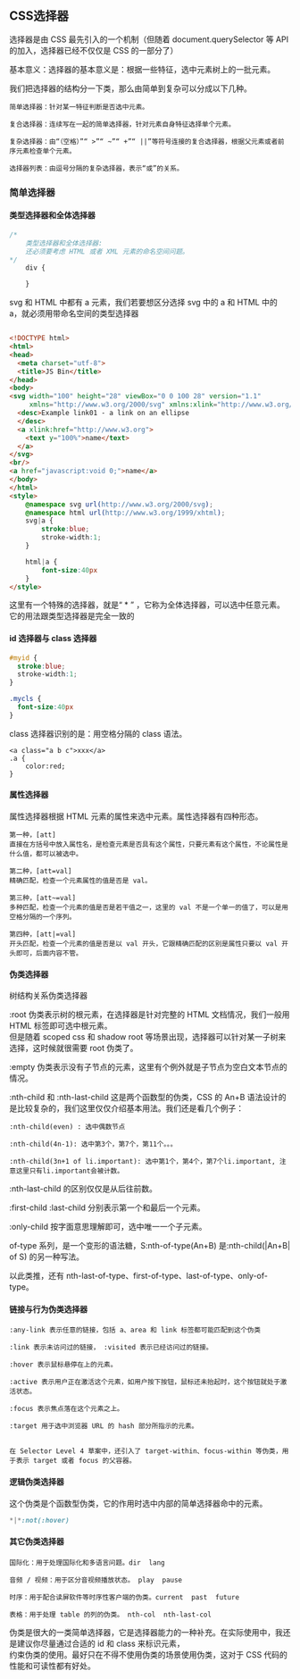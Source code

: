 ## CSS选择器

选择器是由 CSS 最先引入的一个机制（但随着 document.querySelector 等 API 的加入，选择器已经不仅仅是 CSS 的一部分了）

基本意义：选择器的基本意义是：根据一些特征，选中元素树上的一批元素。

我们把选择器的结构分一下类，那么由简单到复杂可以分成以下几种。

```
简单选择器：针对某一特征判断是否选中元素。

复合选择器：连续写在一起的简单选择器，针对元素自身特征选择单个元素。

复杂选择器：由“（空格）”“ >”“ ~”“ +”“ ||”等符号连接的复合选择器，根据父元素或者前序元素检查单个元素。

选择器列表：由逗号分隔的复杂选择器，表示“或”的关系。

```

### 简单选择器

#### 类型选择器和全体选择器

```css
/*
	类型选择器和全体选择器:
	还必须要考虑 HTML 或者 XML 元素的命名空间问题。
*/
	div {

	}

```

svg 和 HTML 中都有 a 元素，我们若要想区分选择 svg 中的 a 和 HTML 中的 a，就必须用带命名空间的类型选择器

```html

<!DOCTYPE html>
<html>
<head>
  <meta charset="utf-8">
  <title>JS Bin</title>
</head>
<body>
<svg width="100" height="28" viewBox="0 0 100 28" version="1.1"
     xmlns="http://www.w3.org/2000/svg" xmlns:xlink="http://www.w3.org/1999/xlink">
  <desc>Example link01 - a link on an ellipse
  </desc>
  <a xlink:href="http://www.w3.org">
    <text y="100%">name</text>
  </a>
</svg>
<br/>
<a href="javascript:void 0;">name</a>
</body>
</html>
<style>
	@namespace svg url(http://www.w3.org/2000/svg);
	@namespace html url(http://www.w3.org/1999/xhtml);
	svg|a {
		stroke:blue;
		stroke-width:1;
	}

	html|a {
		font-size:40px
	}
</style>

```

这里有一个特殊的选择器，就是“ * ” ，它称为全体选择器，可以选中任意元素。它的用法跟类型选择器是完全一致的

#### id 选择器与 class 选择器

```css
#myid {
  stroke:blue;
  stroke-width:1;
}

.mycls {
  font-size:40px
}
```


class 选择器识别的是：用空格分隔的 class 语法。

```
<a class="a b c">xxx</a>
.a {
    color:red;
}
```

#### 属性选择器

属性选择器根据 HTML 元素的属性来选中元素。属性选择器有四种形态。

```
第一种，[att] 
直接在方括号中放入属性名，是检查元素是否具有这个属性，只要元素有这个属性，不论属性是什么值，都可以被选中。

第二种，[att=val]
精确匹配，检查一个元素属性的值是否是 val。

第三种，[att~=val]
多种匹配，检查一个元素的值是否是若干值之一，这里的 val 不是一个单一的值了，可以是用空格分隔的一个序列。

第四种，[att|=val]
开头匹配，检查一个元素的值是否是以 val 开头，它跟精确匹配的区别是属性只要以 val 开头即可，后面内容不管。

```

#### 伪类选择器

树结构关系伪类选择器

:root 伪类表示树的根元素，在选择器是针对完整的 HTML 文档情况，我们一般用 HTML 标签即可选中根元素。  
但是随着 scoped css 和 shadow root 等场景出现，选择器可以针对某一子树来选择，这时候就很需要 root 伪类了。  

:empty 伪类表示没有子节点的元素，这里有个例外就是子节点为空白文本节点的情况。

:nth-child 和 :nth-last-child 这是两个函数型的伪类，CSS 的 An+B 语法设计的是比较复杂的，我们这里仅仅介绍基本用法。我们还是看几个例子：

```
:nth-child(even) : 选中偶数节点

:nth-child(4n-1): 选中第3个，第7个，第11个。。。

:nth-child(3n+1 of li.important): 选中第1个，第4个，第7个li.important, 注意这里只有li.important会被计数。
```

:nth-last-child 的区别仅仅是从后往前数。

:first-child :last-child 分别表示第一个和最后一个元素。

:only-child 按字面意思理解即可，选中唯一一个子元素。

of-type 系列，是一个变形的语法糖，S:nth-of-type(An+B) 是:nth-child(|An+B| of S) 的另一种写法。

以此类推，还有 nth-last-of-type、first-of-type、last-of-type、only-of-type。

#### 链接与行为伪类选择器

```
:any-link 表示任意的链接，包括 a、area 和 link 标签都可能匹配到这个伪类

:link 表示未访问过的链接， :visited 表示已经访问过的链接。

:hover 表示鼠标悬停在上的元素。

:active 表示用户正在激活这个元素，如用户按下按钮，鼠标还未抬起时，这个按钮就处于激活状态。

:focus 表示焦点落在这个元素之上。

:target 用于选中浏览器 URL 的 hash 部分所指示的元素。


在 Selector Level 4 草案中，还引入了 target-within、focus-within 等伪类，用于表示 target 或者 focus 的父容器。
```

#### 逻辑伪类选择器

这个伪类是个函数型伪类，它的作用时选中内部的简单选择器命中的元素。

```css
*|*:not(:hover)
```

#### 其它伪类选择器

```
国际化：用于处理国际化和多语言问题。dir  lang

音频 / 视频：用于区分音视频播放状态。 play  pause

时序：用于配合读屏软件等时序性客户端的伪类。current  past  future

表格：用于处理 table 的列的伪类。 nth-col  nth-last-col

```

伪类是很大的一类简单选择器，它是选择器能力的一种补充。在实际使用中，我还是建议你尽量通过合适的 id 和 class 来标识元素，  
约束伪类的使用。最好只在不得不使用伪类的场景使用伪类，这对于 CSS 代码的性能和可读性都有好处。  


